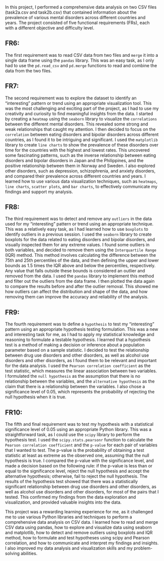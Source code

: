 In this project, I performed a comprehensive data analysis on two CSV files (task2a.csv and task2b.csv) that contained information about the prevalence of various mental disorders across different countries and years. The project consisted of five functional requirements (FRs), each with a different objective and difficulty level.

## FR6: 
The first requirement was to read CSV data from two files and `merge` it into a single data frame using the `pandas` library. This was an easy task, as I only had to use the `pd.read_csv` and `pd.merge` functions to read and combine the data from the two files.

## FR7: 
The second requirement was to explore the dataset to identify an “interesting” pattern or trend using an appropriate visualization tool. This was the most challenging and exciting part of the project, as I had to use my creativity and curiosity to find meaningful insights from the data. I started by creating a `heatmap` using the `seaborn` library to visualize the `correlations` between the different mental disorders. This revealed some strong and weak relationships that caught my attention. I then decided to focus on the `correlation` between eating disorders and bipolar disorders across different countries, as I found it to be intriguing and significant. I used the `matplotlib` library to create `line charts` to show the prevalence of these disorders over time for the countries with the highest and lowest rates. This uncovered some fascinating patterns, such as the inverse relationship between eating disorders and bipolar disorders in Japan and the Philippines, and the positive relationship between them in Norway and Sweden. I also explored other disorders, such as depression, schizophrenia, and anxiety disorders, and compared their prevalence across different countries and years. I learned how to use various data visualization techniques, such as `heatmaps`, `line charts`, `scatter plots`, and `bar charts`, to effectively communicate my findings and support my analysis.

## FR8: 
The third requirement was to detect and remove any `outliers` in the data used for my “interesting” pattern or trend using an appropriate technique. This was a relatively easy task, as I had learned how to use `boxplots` to identify outliers in a previous session. I used the `seaborn` library to create boxplots for the data related to eating disorders and bipolar disorders, and visually inspected them for any extreme values. I found some outliers in both variables, and decided to remove them using the `Interquartile Range` (IQR) method. This method involves calculating the difference between the 75th and 25th percentiles of the data, and then defining the upper and lower bounds as 1.5 times the IQR above and below the percentiles, respectively. Any value that falls outside these bounds is considered an outlier and removed from the data. I used the `pandas` library to implement this method and filter out the outliers from the data frame. I then plotted the data again to compare the results before and after the outlier removal. This showed me how outliers can affect the distribution and shape of the data, and how removing them can improve the accuracy and reliability of the analysis.

## FR9: 
The fourth requirement was to define a `hypothesis` to test my “interesting” pattern using an appropriate hypothesis testing formulation. This was a new and interesting task for me, as I had to apply my statistical knowledge and reasoning to formulate a testable hypothesis. I learned that a hypothesis test is a method of making a decision or inference about a population parameter based on a sample statistic. I decided to test the relationship between drug use disorders and other disorders, as well as alcohol use disorders and other disorders, as I found them to be relevant and important for the data analysis. I used the `Pearson correlation coefficient` as the test statistic, which measures the linear association between two variables. I formulated the `null hypothesis` as the assumption that there is no relationship between the variables, and the `alternative hypothesis` as the claim that there is a relationship between the variables. I also chose a significance level of 0.05, which represents the probability of rejecting the null hypothesis when it is true.

## FR10: 
The fifth and final requirement was to test my hypothesis with a statistical significance level of 0.05 using an appropriate Python library. This was a straightforward task, as I could use the `scipy` library to perform the hypothesis test. I used the `scipy.stats.pearsonr` function to calculate the `Pearson correlation coefficient` and the `p-value` for each pair of variables that I wanted to test. The p-value is the probability of obtaining a test statistic at least as extreme as the observed one, assuming that the null hypothesis is true. I compared the p-value with the significance level, and made a decision based on the following rule: if the p-value is less than or equal to the significance level, reject the null hypothesis and accept the alternative hypothesis; otherwise, fail to reject the null hypothesis. The results of the hypothesis test showed that there was a statistically significant relationship between drug use disorders and other disorders, as well as alcohol use disorders and other disorders, for most of the pairs that I tested. This confirmed my findings from the data exploration and visualization, and provided valuable insights into the data.


This project was a rewarding learning experience for me, as it challenged me to use various Python libraries and techniques to perform a comprehensive data analysis on CSV data. I learned how to read and merge CSV data using pandas, how to explore and visualize data using seaborn and matplotlib, how to detect and remove outliers using boxplots and IQR method, how to formulate and test hypotheses using scipy and Pearson correlation, and how to communicate and interpret my findings and insights. I also improved my data analysis and visualization skills and my problem-solving abilities.
